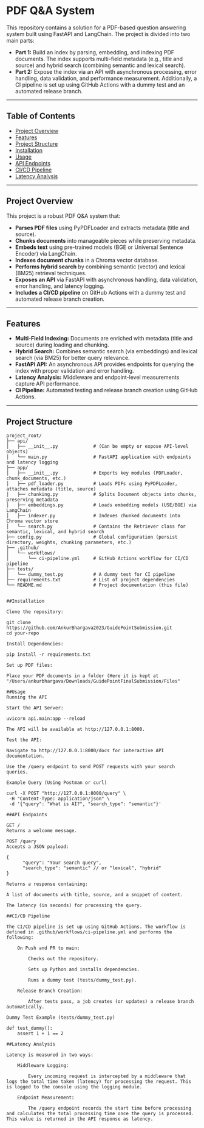 # PDF Q&A System

This repository contains a solution for a PDF-based question answering system built using FastAPI and LangChain. The project is divided into two main parts:

- **Part 1:** Build an index by parsing, embedding, and indexing PDF documents. The index supports multi-field metadata (e.g., title and source) and hybrid search (combining semantic and lexical search).
- **Part 2:** Expose the index via an API with asynchronous processing, error handling, data validation, and performance measurement. Additionally, a CI pipeline is set up using GitHub Actions with a dummy test and an automated release branch.

---

## Table of Contents

- [Project Overview](#project-overview)
- [Features](#features)
- [Project Structure](#project-structure)
- [Installation](#installation)
- [Usage](#usage)
- [API Endpoints](#api-endpoints)
- [CI/CD Pipeline](#cicd-pipeline)
- [Latency Analysis](#latency-analysis)

---

## Project Overview

This project is a robust PDF Q&A system that:
- **Parses PDF files** using PyPDFLoader and extracts metadata (title and source).
- **Chunks documents** into manageable pieces while preserving metadata.
- **Embeds text** using pre-trained models (BGE or Universal Sentence Encoder) via LangChain.
- **Indexes document chunks** in a Chroma vector database.
- **Performs hybrid search** by combining semantic (vector) and lexical (BM25) retrieval techniques.
- **Exposes an API** via FastAPI with asynchronous handling, data validation, error handling, and latency logging.
- **Includes a CI/CD pipeline** on GitHub Actions with a dummy test and automated release branch creation.

---

## Features

- **Multi-Field Indexing:** Documents are enriched with metadata (title and source) during loading and chunking.
- **Hybrid Search:** Combines semantic search (via embeddings) and lexical search (via BM25) for better query relevance.
- **FastAPI API:** An asynchronous API provides endpoints for querying the index with proper validation and error handling.
- **Latency Analysis:** Middleware and endpoint-level measurements capture API performance.
- **CI Pipeline:** Automated testing and release branch creation using GitHub Actions.
  
---

## Project Structure

```plaintext
project_root/
├── api/
│   ├── __init__.py             # (Can be empty or expose API-level objects)
│   └── main.py                 # FastAPI application with endpoints and latency logging
├── app/
│   ├── __init__.py             # Exports key modules (PDFLoader, chunk_documents, etc.)
│   ├── pdf_loader.py           # Loads PDFs using PyPDFLoader, attaches metadata (title, source)
│   ├── chunking.py             # Splits Document objects into chunks, preserving metadata
│   ├── embeddings.py           # Loads embedding models (USE/BGE) via LangChain
│   ├── indexer.py              # Indexes chunked documents into Chroma vector store
│   └── search.py               # Contains the Retriever class for semantic, lexical, and hybrid search
├── config.py                   # Global configuration (persist directory, weights, chunking parameters, etc.)
├── .github/
│   └── workflows/
│       └── ci-pipeline.yml     # GitHub Actions workflow for CI/CD pipeline
├── tests/
│   └── dummy_test.py           # A dummy test for CI pipeline
├── requirements.txt            # List of project dependencies
└── README.md                   # Project documentation (this file)


##Installation

Clone the repository:

git clone https://github.com/AnkurBhargava2023/GuidePointSubmission.git
cd your-repo

Install Dependencies:

pip install -r requirements.txt

Set up PDF files:

Place your PDF documents in a folder (Here it is kept at "/Users/ankurbhargava/Downloads/GuidePointFinalSubmission/Files" 

##Usage
Running the API

Start the API Server:

uvicorn api.main:app --reload

The API will be available at http://127.0.0.1:8000.

Test the API:

Navigate to http://127.0.0.1:8000/docs for interactive API documentation.

Use the /query endpoint to send POST requests with your search queries.

Example Query (Using Postman or curl)

curl -X POST "http://127.0.0.1:8000/query" \
 -H "Content-Type: application/json" \
 -d '{"query": "What is AI?", "search_type": "semantic"}'

##API Endpoints

GET /
Returns a welcome message.

POST /query
Accepts a JSON payload:

{
 	  "query": "Your search query",
      "search_type": "semantic" // or "lexical", "hybrid"
}

Returns a response containing:

A list of documents with title, source, and a snippet of content.

The latency (in seconds) for processing the query.

##CI/CD Pipeline

The CI/CD pipeline is set up using GitHub Actions. The workflow is defined in .github/workflows/ci-pipeline.yml and performs the following:

    On Push and PR to main:

        Checks out the repository.

        Sets up Python and installs dependencies.

        Runs a dummy test (tests/dummy_test.py).

    Release Branch Creation:

        After tests pass, a job creates (or updates) a release branch automatically.

Dummy Test Example (tests/dummy_test.py)

def test_dummy():
    assert 1 + 1 == 2

##Latency Analysis

Latency is measured in two ways:

    Middleware Logging:

        Every incoming request is intercepted by a middleware that logs the total time taken (latency) for processing the request. This is logged to the console using the logging module.

    Endpoint Measurement:

        The /query endpoint records the start time before processing and calculates the total processing time once the query is processed. This value is returned in the API response as latency.